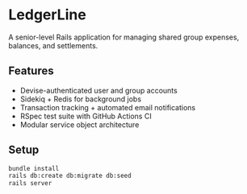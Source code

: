 # LedgerLine

A senior-level Rails application for managing shared group expenses, balances, and settlements.

## Features

- Devise-authenticated user and group accounts
- Sidekiq + Redis for background jobs
- Transaction tracking + automated email notifications
- RSpec test suite with GitHub Actions CI
- Modular service object architecture

## Setup

```bash
bundle install
rails db:create db:migrate db:seed
rails server
```